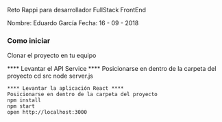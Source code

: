 Reto Rappi para desarrollador FullStack FrontEnd

Nombre: Eduardo García
Fecha: 16 - 09 - 2018

### Como iniciar

Clonar el proyecto en tu equipo

**** Levantar el API Service ****
Posicionarse en dentro de la carpeta del proyecto
cd src
node server.js
```
**** Levantar la aplicación React ****
Posicionarse en dentro de la carpeta del proyecto
npm install
npm start
open http://localhost:3000
